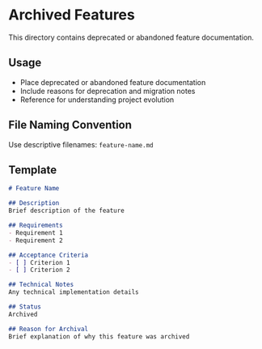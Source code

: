 # Archived Features

This directory contains deprecated or abandoned feature documentation.

## Usage

- Place deprecated or abandoned feature documentation
- Include reasons for deprecation and migration notes
- Reference for understanding project evolution

## File Naming Convention

Use descriptive filenames: `feature-name.md`

## Template

```markdown
# Feature Name

## Description
Brief description of the feature

## Requirements
- Requirement 1
- Requirement 2

## Acceptance Criteria
- [ ] Criterion 1
- [ ] Criterion 2

## Technical Notes
Any technical implementation details

## Status
Archived

## Reason for Archival
Brief explanation of why this feature was archived
```
